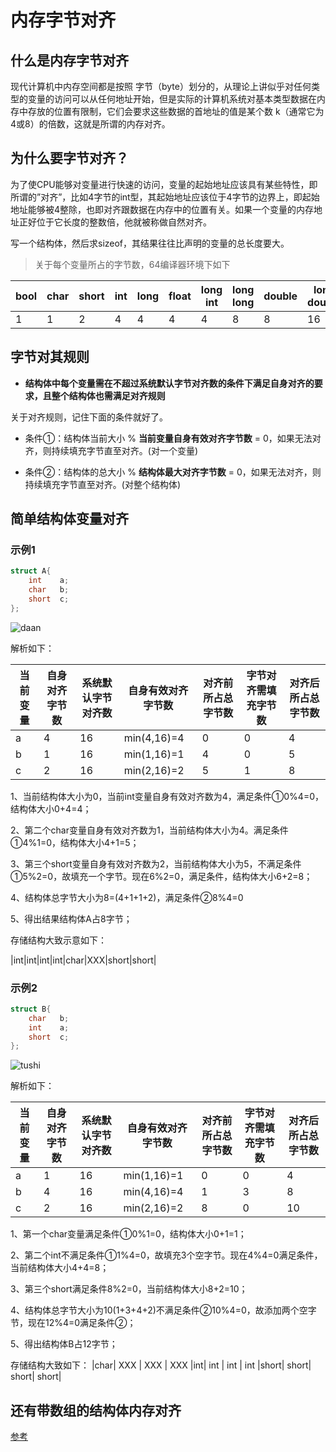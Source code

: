 # 内存字节对齐

## 什么是内存字节对齐

现代计算机中内存空间都是按照 字节（byte）划分的，从理论上讲似乎对任何类型的变量的访问可以从任何地址开始，但是实际的计算机系统对基本类型数据在内存中存放的位置有限制，它们会要求这些数据的首地址的值是某个数 k（通常它为4或8）的倍数，这就是所谓的内存对齐。

## 为什么要字节对齐？

为了使CPU能够对变量进行快速的访问，变量的起始地址应该具有某些特性，即所谓的”对齐”，比如4字节的int型，其起始地址应该位于4字节的边界上，即起始地址能够被4整除，也即对齐跟数据在内存中的位置有关。如果一个变量的内存地址正好位于它长度的整数倍，他就被称做自然对齐。

写一个结构体，然后求sizeof，其结果往往比声明的变量的总长度要大。

>关于每个变量所占的字节数，64编译器环境下如下

|bool | char|short|int|long|float|long int|long long|double|long double|
|- | - | - | -|-|-|-|-|-|-|
|1|1|2|4|4|4|4|8|8|16|

## 字节对其规则

- **结构体中每个变量需在不超过系统默认字节对齐数的条件下满足自身对齐的要求，且整个结构体也需满足对齐规则**

关于对齐规则，记住下面的条件就好了。

- 条件①：结构体当前大小 % **当前变量自身有效对齐字节数** = 0，如果无法对齐，则持续填充字节直至对齐。(对一个变量)

- 条件②：结构体的总大小 % **结构体最大对齐字节数** = 0，如果无法对齐，则持续填充字节直至对齐。(对整个结构体)

## 简单结构体变量对齐

### 示例1

```C
struct A{
    int    a;
    char   b;
    short  c;
};
```

![daan](https://img-blog.csdnimg.cn/855880506d524a588231ef4a0459c1ec.png?x-oss-process=image/watermark,type_ZHJvaWRzYW5zZmFsbGJhY2s,shadow_50,text_Q1NETiBA6K-35Y-r5oiR5Z2k5ZOl,size_17,color_FFFFFF,t_70,g_se,x_16)

解析如下：

当前变量|自身对齐字节数|系统默认字节对齐数|自身有效对齐字节数|对齐前所占总字节数|字节对齐需填充字节数|对齐后所占总字节数
|-|-|-|-|-|-|-|
a|4|16|min(4,16)=4|0|0|4
b|1|16|min(1,16)=1|4|0|5
c|2|16|min(2,16)=2|5|1|8

1、当前结构体大小为0，当前int变量自身有效对齐数为4，满足条件①0%4=0，结构体大小0+4=4；

2、第二个char变量自身有效对齐数为1，当前结构体大小为4。满足条件①4%1=0，结构体大小4+1=5；

3、第三个short变量自身有效对齐数为2，当前结构体大小为5，不满足条件①5%2=0，故填充一个字节。现在6%2=0，满足条件，结构体大小6+2=8；

4、结构体总字节大小为8=(4+1+1+2)，满足条件②8%4=0

5、得出结果结构体A占8字节；

存储结构大致示意如下：

|int|int|int|int|char|XXX|short|short|

### 示例2

```C
struct B{
    char   b;
    int    a;
    short  c;
};
```

![tushi](https://img-blog.csdnimg.cn/c74ef8e8d68a4d98be3ec1f7f5fd8b46.png?x-oss-process=image/watermark,type_ZHJvaWRzYW5zZmFsbGJhY2s,shadow_50,text_Q1NETiBA6K-35Y-r5oiR5Z2k5ZOl,size_17,color_FFFFFF,t_70,g_se,x_16)

解析如下：

当前变量|自身对齐字节数|系统默认字节对齐数|自身有效对齐字节数|对齐前所占总字节数|字节对齐需填充字节数|对齐后所占总字节数
|-|-|-|-|-|-|-|
a|1|16|min(1,16)=1|0|0|4
b|4|16|min(4,16)=4|1|3|8
c|2|16|min(2,16)=2|8|0|10

1、第一个char变量满足条件①0%1=0，结构体大小0+1=1；

2、第二个int不满足条件①1%4=0，故填充3个空字节。现在4%4=0满足条件，当前结构体大小4+4=8；

3、第三个short满足条件8%2=0，当前结构体大小8+2=10；

4、结构体总字节大小为10(1+3+4+2)不满足条件②10%4=0，故添加两个空字节，现在12%4=0满足条件②；

5、得出结构体B占12字节；

存储结构大致如下：
|char| XXX | XXX | XXX |int| int | int | int |short| short| short| short|

## 还有带数组的结构体内存对齐

[参考](https://blog.csdn.net/x2528238270/article/details/120798606?spm=1001.2101.3001.6650.1&utm_medium=distribute.pc_relevant.none-task-blog-2%7Edefault%7ECTRLIST%7ERate-1-120798606-blog-4084088.pc_relevant_multi_platform_whitelistv5&depth_1-utm_source=distribute.pc_relevant.none-task-blog-2%7Edefault%7ECTRLIST%7ERate-1-120798606-blog-4084088.pc_relevant_multi_platform_whitelistv5&utm_relevant_index=2)
